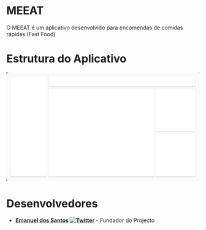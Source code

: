 # MEEAT
O MEEAT é um aplicativo desenvolvido para encomendas de comidas rápidas (Fast Food)
# Estrutura do Aplicativo 
![Design Layout](MEEAT/Images/Demo/Layout.jpeg "Design Layout")
# Desenvolvedores
- **[Emanuel dos Santos](https://github.com/SW-Wanted)
[![Twitter](https://img.shields.io/badge/twitter-%40SW_Wanted-55acee.svg?style=flat-square)](https://twitter.com/SW_Wanted)** - Fundador do Projecto
